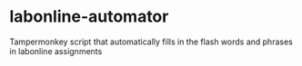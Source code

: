 # labonline-automator
Tampermonkey script that automatically fills in the flash words and phrases in labonline assignments
